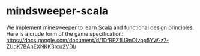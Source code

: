 # mindsweeper-scala

We implement minesweeper to learn Scala and functional design principles. Here is a crude form of the game specification: https://docs.google.com/document/d/1DfRPZ1Ll9nOIvbp5YW-z7-ZUqK7BAnEXNKK3rcu2VDI/
